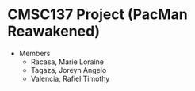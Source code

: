 # CMSC137 Project (PacMan Reawakened)

* Members
  - Racasa, Marie Loraine
  - Tagaza, Joreyn Angelo
  - Valencia, Rafiel Timothy
